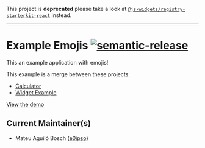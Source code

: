 This project is **deprecated** please take a look at [`@js-widgets/registry-starterkit-react`](https://github.com/js-widgets/registry-starterkit-react) instead.

---

# Example Emojis [![semantic-release](https://img.shields.io/badge/%20%20%F0%9F%93%A6%F0%9F%9A%80-semantic--release-e10079.svg)](https://github.com/semantic-release/semantic-release)

This an example application with emojis!

This example is a merge between these projects:

- [Calculator](https://github.com/ahfarmer/calculator)
- [Widget Example](https://github.com/js-widgets/example-widget)

[View the demo](https://js-widgets.github.io/example-emojis/index.html)

## Current Maintainer(s)

- Mateu Aguiló Bosch ([e0ipso](https://github.com/e0ipso))

